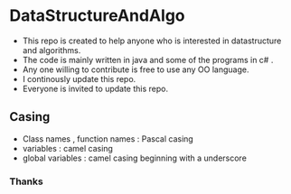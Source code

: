 # DataStructureAndAlgo
- This repo is created to help anyone who is interested in datastructure and algorithms. 
- The code is mainly written in java and some of the programs in c# .
- Any one willing to contribute is free to use any OO language.
- I continously update this repo.
- Everyone is invited to update this repo.

## Casing
- Class names , function names : Pascal casing
- variables : camel casing
- global variables : camel casing beginning with a underscore

### Thanks
